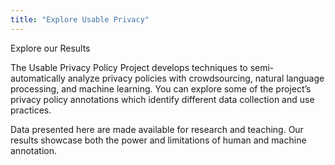 ```yaml
---
title: "Explore Usable Privacy"
---
```


Explore our Results

The Usable Privacy Policy Project develops techniques to semi-automatically analyze privacy policies with crowdsourcing, natural language processing, and machine learning. You can explore some of the project’s privacy policy annotations which identify different data collection and use practices.

Data presented here are made available for research and teaching. Our results showcase both the power and limitations of human and machine annotation.

